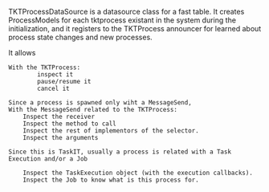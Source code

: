 TKTProcessDataSource is a datasource class for a fast table.
It creates ProcessModels for each tktprocess existant in the system during the initialization, and it registers to the TKTProcess announcer for learned about process state changes and new processes. 

It allows 

	With the TKTProcess:
			inspect it
			pause/resume it
			cancel it
			
	Since a process is spawned only wiht a MessageSend,
	With the MessageSend related to the TKTProcess:
		Inspect the receiver
		Inspect the method to call
		Inspect the rest of implementors of the selector.
		Inspect the arguments
		
	Since this is TaskIT, usually a process is related with a Task Execution and/or a Job
	
		Inspect the TaskExecution object (with the execution callbacks).
		Inspect the Job to know what is this process for.